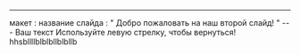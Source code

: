 ---
 макет : название слайда
 : " Добро пожаловать на наш второй слайд! " 
--- Ваш текст Используйте левую стрелку, чтобы вернуться!
hhsbllllblblbllblbllb
